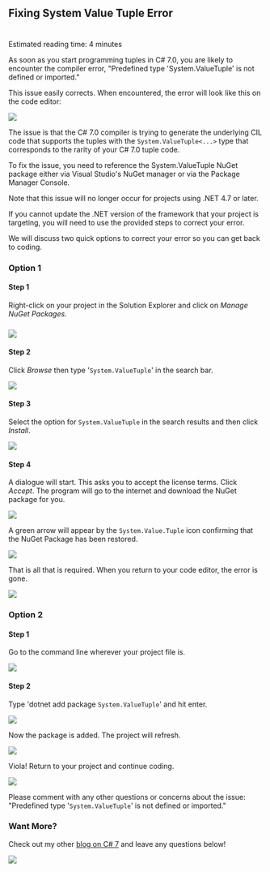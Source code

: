 

## Fixing System Value Tuple Error
#
Estimated reading time: 4 minutes

As soon as you start programming tuples in C# 7.0, you are likely to encounter the compiler error, "Predefined type 'System.ValueTuple' is not defined or imported."

This issue easily corrects. When encountered, the error will look like this on the code editor:

![](https://intellitect.com/wp-content/uploads/2017/04/Screen-Shot-2018-04-06-at-10.58.53-AM.png)

The issue is that the C# 7.0 compiler is trying to generate the underlying CIL code that supports the tuples with the `System.ValueTuple<...>` type that corresponds to the rarity of your C# 7.0 tuple code.

To fix the issue, you need to reference the System.ValueTuple NuGet package either via Visual Studio's NuGet manager or via the Package Manager Console.

Note that this issue will no longer occur for projects using .NET 4.7 or later.

If you cannot update the .NET version of the framework that your project is targeting, you will need to use the provided steps to correct your error.

We will discuss two quick options to correct your error so you can get back to coding.

### Option 1

#### Step 1

Right-click on your project in the Solution Explorer and click on _Manage NuGet Packages_.

### ![](https://intellitect.com/wp-content/uploads/2017/04/manage-nuget2-300x292.png)

#### Step 2

Click _Browse_ then type '`System.ValueTuple`' in the search bar.

![](https://intellitect.com/wp-content/uploads/2017/04/3-browse.png)

#### Step 3

Select the option for `System.ValueTuple` in the search results and then click _Install_.

![](https://intellitect.com/wp-content/uploads/2017/04/4-install.png)

#### Step 4

A dialogue will start. This asks you to accept the license terms. Click _Accept_. The program will go to the internet and download the NuGet package for you.

![](https://intellitect.com/wp-content/uploads/2017/04/6-output-corrected.png)

A green arrow will appear by the `System.Value.Tuple` icon confirming that the NuGet Package has been restored.

![](https://intellitect.com/wp-content/uploads/2017/04/7-green-arrow.png)

That is all that is required. When you return to your code editor, the error is gone.

![](https://intellitect.com/wp-content/uploads/2017/04/8-no-more-error.png)

### Option 2

#### Step 1

Go to the command line wherever your project file is.

![](https://intellitect.com/wp-content/uploads/2017/04/9-command-line.png)

#### Step 2

Type 'dotnet add package `System.ValueTuple`' and hit enter.

![](https://intellitect.com/wp-content/uploads/2017/04/10-type-dot-net.png)

Now the package is added. The project will refresh.

![](https://intellitect.com/wp-content/uploads/2017/04/11-its-added.png)

Viola! Return to your project and continue coding.

![](https://intellitect.com/wp-content/uploads/2017/04/8-no-more-error-1-300x71.png)

Please comment with any other questions or concerns about the issue: "Predefined type '`System.ValueTuple`' is not defined or imported."

### Want More?

Check out my other [blog on C# 7](/csharp7-tuples-explained/) and leave any questions below!

![](https://intellitect.com/wp-content/uploads/2021/04/blog-job-ad-2-1024x129.png)
